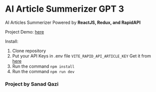 # AI Article Summerizer GPT 3

AI Articles Summerizer Powered by <b>ReactJS, Redux, and RapidAPI</b>

Project Demo: <a href="https://rapidapi.com/restyler/api/article-extractor-and-summarizer" target="_blank">here</a>

Install:

1. Clone repository
2. Put your API Keys in .env file <code>VITE_RAPID_API_ARTICLE_KEY</code> Get it from <a href="https://rapidapi.com/restyler/api/article-extractor-and-summarizer" target="_blank">here</a>
3. Run the command <code>npm install</code>
4. Run the command <code>npm run dev</code>

<h3>Project by Sanad Qazi</h3>
